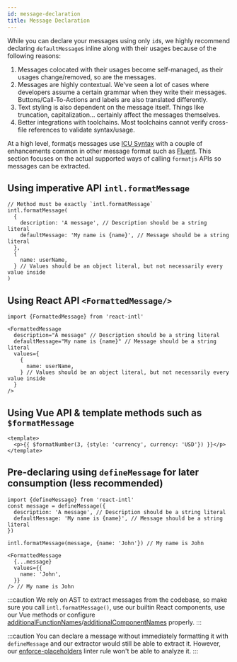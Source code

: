 ```yaml
---
id: message-declaration
title: Message Declaration
---
```


While you can declare your messages using only `id`s, we highly recommend declaring `defaultMessage`s inline along with their usages because of the following reasons:

1. Messages colocated with their usages become self-managed, as their usages change/removed, so are the messages.
2. Messages are highly contextual. We've seen a lot of cases where developers assume a certain grammar when they write their messages. Buttons/Call-To-Actions and labels are also translated differently.
3. Text styling is also dependent on the message itself. Things like truncation, capitalization... certainly affect the messages themselves.
4. Better integrations with toolchains. Most toolchains cannot verify cross-file references to validate syntax/usage.

At a high level, formatjs messages use [ICU Syntax](../core-concepts/icu-syntax.md) with a couple of enhancements common in other message format such as [Fluent](https://github.com/projectfluent/fluent.js/). This section focuses on the actual supported ways of calling `formatjs` APIs so messages can be extracted.

## Using imperative API `intl.formatMessage`

```tsx
// Method must be exactly `intl.formatMessage`
intl.formatMessage(
  {
    description: 'A message', // Description should be a string literal
    defaultMessage: 'My name is {name}', // Message should be a string literal
  },
  {
    name: userName,
  } // Values should be an object literal, but not necessarily every value inside
)
```

## Using React API `<FormattedMessage/>`

```tsx
import {FormattedMessage} from 'react-intl'

<FormattedMessage
  description="A message" // Description should be a string literal
  defaultMessage="My name is {name}" // Message should be a string literal
  values={
    {
      name: userName,
    } // Values should be an object literal, but not necessarily every value inside
  }
/>
```

## Using Vue API & template methods such as `$formatMessage`

```vue
<template>
  <p>{{ $formatNumber(3, {style: 'currency', currency: 'USD'}) }}</p>
</template>
```

## Pre-declaring using `defineMessage` for later consumption (less recommended)

```tsx
import {defineMessage} from 'react-intl'
const message = defineMessage({
  description: 'A message', // Description should be a string literal
  defaultMessage: 'My name is {name}', // Message should be a string literal
})

intl.formatMessage(message, {name: 'John'}) // My name is John

<FormattedMessage
  {...message}
  values={{
    name: 'John',
  }}
/> // My name is John
```

:::caution
We rely on AST to extract messages from the codebase, so make sure you call `intl.formatMessage()`, use our builtin React components, use our Vue methods or configure [additionalFunctionNames](../tooling/cli.md#--additional-function-names-comma-separated-names)/[additionalComponentNames](../tooling/cli.md#--additional-component-names-comma-separated-names) properly.
:::

:::caution
You can declare a message without immediately formatting it with `defineMessage` and our extractor would still be able to extract it. However, our [enforce-placeholders](../tooling/linter.md#enforce-placeholders) linter rule won't be able to analyze it.
:::
